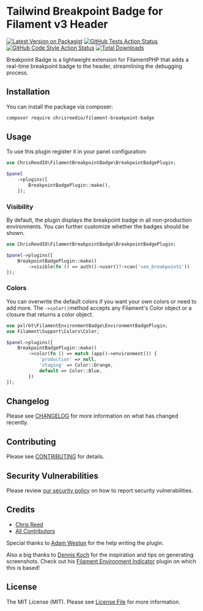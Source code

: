 # Tailwind Breakpoint Badge for Filament v3 Header

[![Latest Version on Packagist](https://img.shields.io/packagist/v/chrisreedio/filament-breakpoint-badge.svg?style=flat-square)](https://packagist.org/packages/chrisreedio/filament-breakpoint-badge)
[![GitHub Tests Action Status](https://img.shields.io/github/actions/workflow/status/chrisreedio/filament-breakpoint-badge/run-tests.yml?branch=main&label=tests&style=flat-square)](https://github.com/chrisreedio/filament-breakpoint-badge/actions?query=workflow%3Arun-tests+branch%3Amain)
[![GitHub Code Style Action Status](https://img.shields.io/github/actions/workflow/status/chrisreedio/filament-breakpoint-badge/fix-php-code-style-issues.yml?branch=main&label=code%20style&style=flat-square)](https://github.com/chrisreedio/filament-breakpoint-badge/actions?query=workflow%3A"Fix+PHP+code+style+issues"+branch%3Amain)
[![Total Downloads](https://img.shields.io/packagist/dt/chrisreedio/filament-breakpoint-badge.svg?style=flat-square)](https://packagist.org/packages/chrisreedio/filament-breakpoint-badge)

Breakpoint Badge is a lightweight extension for FilamentPHP that adds a real-time breakpoint badge to the header, streamlining the debugging process. 

## Installation

You can install the package via composer:

```bash
composer require chrisreedio/filament-breakpoint-badge
```

## Usage

To use this plugin register it in your panel configuration:

```php
use ChrisReedIO\FilamentBreakpointBadge\BreakpointBadgePlugin;

$panel
    ->plugins([
        BreakpointBadgePlugin::make(),
    ]);
```

### Visibility

By default, the plugin displays the breakpoint badge in all non-production environments. 
You can further customize whether the badges should be shown.

```php
use ChrisReedIO\FilamentBreakpointBadge\BreakpointBadgePlugin;

$panel->plugins([
    BreakpointBadgePlugin::make()
        ->visible(fn () => auth()->user()?->can('see_breakpoints'))
]);
```

### Colors

You can overwrite the default colors if you want your own colors or need to add more. The `->color()`method accepts any Filament's Color object or a closure that returns a color object.

```php
use pxlrbt\FilamentEnvironmentBadge\EnvironmentBadgePlugin;
use Filament\Support\Colors\Color;

$panel->plugins([
    BreakpointBadgePlugin::make()
        ->color(fn () => match (app()->environment()) {
            'production' => null,
            'staging' => Color::Orange,
            default => Color::Blue,
        })
]);
```

## Changelog

Please see [CHANGELOG](CHANGELOG.md) for more information on what has changed recently.

## Contributing

Please see [CONTRIBUTING](.github/CONTRIBUTING.md) for details.

## Security Vulnerabilities

Please review [our security policy](../../security/policy) on how to report security vulnerabilities.

## Credits

- [Chris Reed](https://github.com/chrisreedio)
- [All Contributors](../../contributors)

Special thanks to [Adam Weston](https://github.com/awcodes) for the help writing the plugin.

Also a big thanks to [Dennis Koch](https://github.com/pxlrbt) for the inspiration and tips on generating screenshots. 
Check out his [Filament Environment Indicator](https://github.com/pxlrbt/filament-environment-indicator) plugin on which this is based!

## License

The MIT License (MIT). Please see [License File](LICENSE.md) for more information.
